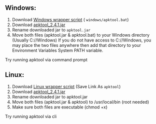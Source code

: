 

## Windows:


1. Download [Windows wrapper script](https://github.com/RunningIkkyu/Apktool-Download/blob/master/windows/apktool.bat) ( ```windows/apktool.bat```)
2. Download [apktool_2.4.1.jar](https://github.com/RunningIkkyu/Apktool-Download/blob/master/linux/apktool_2.4.1.jar)
3. Rename downloaded jar to ```apktool.jar```
4. Move both files (apktool.jar & apktool.bat) to your Windows directory (Usually C://Windows)
If you do not have access to C://Windows, you may place the two files anywhere then add that directory to your Environment Variables System PATH variable.

Try running apktool via command prompt


## Linux:


1. Download [Linux wrapper script](https://github.com/RunningIkkyu/Apktool-Download/blob/master/linux/apktool) (Save Link As ```apktool```)
2. Download [apktool_2.4.1.jar](https://github.com/RunningIkkyu/Apktool-Download/blob/master/linux/apktool_2.4.1.jar)
3. Rename downloaded jar to apktool.jar
4. Move both files (apktool.jar & apktool) to /usr/local/bin (root needed)
5. Make sure both files are executable (chmod +x)


Try running apktool via cli
